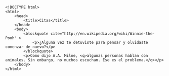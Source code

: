 <code>
&lt;!DOCTYPE html&gt;
&lt;html&gt;
    &lt;head&gt;
        &lt;title&gt;Citas&lt;/title&gt;
    &lt;/head&gt;
    &lt;body&gt;
        &lt;blockquote cite="http://en.wikipedia.org/wiki/Winnie-the-Pooh" &gt;
            &lt;p&gt;¿Alguna vez te detuviste para pensar y olvidaste comenzar de nuevo?&lt;/p&gt;
        &lt;/blockquote&gt;
        &lt;p&gt;Como dijo A.A. Milne, &lt;q&gt;algunas personas hablan con animales. Sin embargo, no muchos escuchan. Ese es el problema.&lt;/q&gt;&lt;/p&gt;
    &lt;/body&gt;
&lt;/html&gt;
</code>